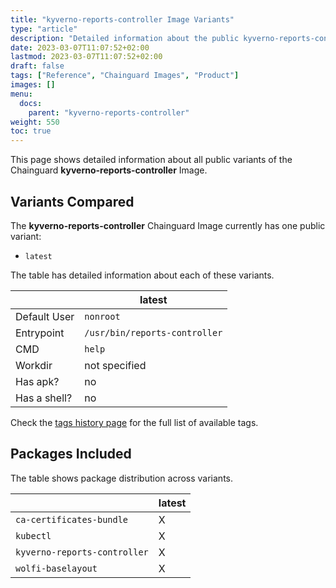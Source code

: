 ```yaml
---
title: "kyverno-reports-controller Image Variants"
type: "article"
description: "Detailed information about the public kyverno-reports-controller Chainguard Image variants"
date: 2023-03-07T11:07:52+02:00
lastmod: 2023-03-07T11:07:52+02:00
draft: false
tags: ["Reference", "Chainguard Images", "Product"]
images: []
menu:
  docs:
    parent: "kyverno-reports-controller"
weight: 550
toc: true
---
```


This page shows detailed information about all public variants of the Chainguard **kyverno-reports-controller** Image.

## Variants Compared
The **kyverno-reports-controller** Chainguard Image currently has one public variant: 

- `latest`

The table has detailed information about each of these variants.

|              | latest                        |
|--------------|-------------------------------|
| Default User | `nonroot`                     |
| Entrypoint   | `/usr/bin/reports-controller` |
| CMD          | `help`                        |
| Workdir      | not specified                 |
| Has apk?     | no                            |
| Has a shell? | no                            |

Check the [tags history page](/chainguard/chainguard-images/reference/kyverno-reports-controller/tags_history/) for the full list of available tags.

## Packages Included
The table shows package distribution across variants.

|                              | latest |
|------------------------------|--------|
| `ca-certificates-bundle`     | X      |
| `kubectl`                    | X      |
| `kyverno-reports-controller` | X      |
| `wolfi-baselayout`           | X      |
